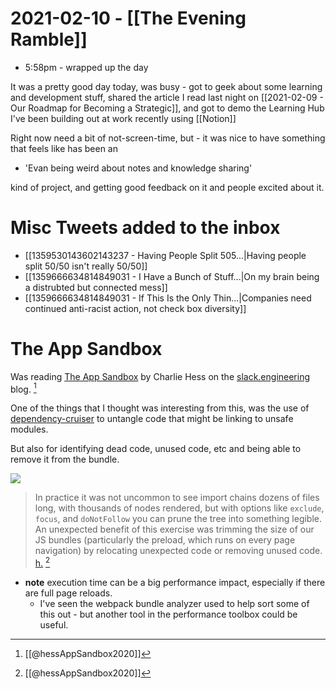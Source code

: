 # 2021-02-10 - [[The Evening Ramble]]

- 5:58pm - wrapped up the day

It was a pretty good day today, was busy - got to geek about some learning and development stuff, shared the article I read last night on [[2021-02-09 - Our Roadmap for Becoming a Strategic]], and got to demo the Learning Hub I've been building out at work recently using [[Notion]]

Right now need a bit of not-screen-time, but - it was nice to have something that feels like has been an

- 'Evan being weird about notes and knowledge sharing' 

kind of project, and getting good feedback on it and people excited about it. 

# Misc Tweets added to the inbox

- [[1359530143602143237 - Having People Split 505...|Having people split 50/50 isn't really 50/50]]
- [[1359666634814849031 - I Have a Bunch of Stuff...|On my brain being a distrubted but connected mess]]
-  [[1359666634814849031 - If This Is the Only Thin...|Companies need continued anti-racist action, not check box diversity]]

# The App Sandbox

Was reading [The App Sandbox](https://slack.engineering/the-app-sandbox/) by Charlie Hess on the [slack.engineering](https://slack.engineering/) blog. [^hess1]

One of the things that I thought was interesting from this, was the use of [dependency-cruiser](https://github.com/sverweij/dependency-cruiser) to untangle code that might be linking to unsafe modules.

But also for identifying dead code, unused code, etc and being able to remove it from the bundle.

![](https://slackhq.com/engineering/wp-content/uploads/sites/7/2020/06/0_mXLm9zpkhRfXLcXv.png)

> In practice it was not uncommon to see import chains dozens of files long, with thousands of nodes rendered, but with options like `exclude`, `focus`, and `doNotFollow` you can prune the tree into something legible. An unexpected benefit of this exercise was trimming the size of our JS bundles (particularly the preload, which runs on every page navigation) by relocating unexpected code or removing unused code. [h.](https://hyp.is/2W8MPmwOEeu_jm_lCPXxdA/slack.engineering/the-app-sandbox/) [^hess1]

- **note** execution time can be a big performance impact, especially if there are full page reloads.
	- I've seen the webpack bundle analyzer used to help sort some of this out - but another tool in the performance toolbox could be useful.

[^hess1]: [[@hessAppSandbox2020]]